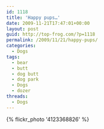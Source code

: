 ```yaml
---
id: 1118
title: 'Happy pups…'
date: 2009-11-21T17:47:01+00:00
layout: post
guid: http://top-frog.com/?p=1118
permalink: /2009/11/21/happy-pups/
categories:
  - Dogs
tags:
  - bear
  - butt
  - dog butt
  - dog park
  - Dogs
  - dozer
threads:
  - Dogs
---
```


{% flickr_photo '4123368826' %}
